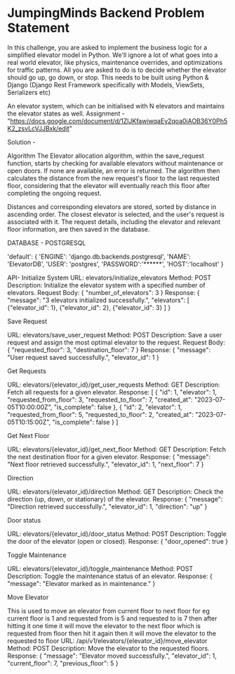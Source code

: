 # JumpingMinds Backend Problem Statement

In this challenge, you are asked to implement the business logic for a simplified elevator model in Python. We'll ignore a lot of what goes into a real world elevator, like physics, maintenance overrides, and optimizations for traffic patterns. All you are asked to do is to decide whether the elevator should go up, go down, or stop. 
This needs to be built using Python & Django (Django Rest Framework specifically with Models, ViewSets, Serializers etc)

An elevator system, which can be initialised with N elevators and maintains the elevator states as well. 
Assignment - "https://docs.google.com/document/d/1ZlJKfawiwqaEy2qoa0iAOB36Y0Ph5K2_zsvLcVJJBxk/edit"

Solution -

Algorithm
The Elevator allocation algorithm, within the save_request function, starts by checking for available elevators without maintenance or open doors. If none are available, an error is returned. The algorithm then calculates the distance from the new request's floor to the last requested floor, considering that the elevator will eventually reach this floor after completing the ongoing request.

Distances and corresponding elevators are stored, sorted by distance in ascending order. The closest elevator is selected, and the user's request is associated with it. The request details, including the elevator and relevant floor information, are then saved in the database.


 DATABASE - POSTGRESQL

'default': {
        'ENGINE': 'django.db.backends.postgresql',
        'NAME': 'ElevatorDB',
        'USER': 'postgres',
        'PASSWORD':'******',
        'HOST':'localhost' 
    }


API-
Initialize System
URL: elevators/initialize_elevators
Method: POST
Description: Initialize the elevator system with a specified number of elevators.
Request Body:
{
    "number_of_elevators": 3
}
Response:
{
    "message": "3 elevators initialized successfully.",
    "elevators": [
        {"elevator_id": 1},
        {"elevator_id": 2},
        {"elevator_id": 3}
    ]
}


Save Request

URL: elevators/save_user_request
Method: POST
Description: Save a user request and assign the most optimal elevator to the request.
Request Body:
{
    "requested_floor": 3,
    "destination_floor": 7
}
Response:
{
    "message": "User request saved successfully.",
    "elevator_id": 1
}

Get Requests

URL: elevators/{elevator_id}/get_user_requests
Method: GET
Description: Fetch all requests for a given elevator.
Response:
[
    {
        "id": 1,
        "elevator": 1,
        "requested_from_floor": 3,
        "requested_to_floor": 7,
        "created_at": "2023-07-05T10:00:00Z",
        "is_complete": false
    },
    {
        "id": 2,
        "elevator": 1,
        "requested_from_floor": 5,
        "requested_to_floor": 2,
        "created_at": "2023-07-05T10:15:00Z",
        "is_complete": false
    }
]

Get Next Floor

URL: elevators/{elevator_id}/get_next_floor
Method: GET
Description: Fetch the next destination floor for a given elevator.
Response:
{
    "message": "Next floor retrieved successfully.",
    "elevator_id": 1,
    "next_floor": 7
}

Direction

URL: elevators/{elevator_id}/direction
Method: GET
Description: Check the direction (up, down, or stationary) of the elevator.
Response:
{
    "message": "Direction retrieved successfully.",
    "elevator_id": 1,
    "direction": "up"
}

Door status

URL: elevators/{elevator_id}/door_status
Method: POST
Description: Toggle the door of the elevator (open or closed).
Response:
{
    "door_opened": true
}

Toggle Maintenance

URL: elevators/{elevator_id}/toggle_maintenance
Method: POST
Description: Toggle the maintenance status of an elevator.
Response:
{
    "message": "Elevator marked as in maintenance."
}

Move Elevator

This is used to move an elevator from current floor to next floor for eg current floor is 1 and requested from is 5 and requested to is 7 then after hitting it one time it will move the elevator to the next floor which is requested from floor then hit it again then it will move the elevator to the requested to floor
URL: /api/v1/elevators/{elevator_id}/move_elevator
Method: POST
Description: Move the elevator to the requested floors.
Response:
{
    "message": "Elevator moved successfully.",
    "elevator_id": 1,
    "current_floor": 7,
    "previous_floor": 5
}